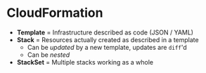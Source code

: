 # CloudFormation

- **Template** = Infrastructure described as code (JSON / YAML)
- **Stack** = Resources actually created as described in a template
  - Can be *updated* by a new template, updates are `diff`'d
  - Can be *nested*
- **StackSet** = Multiple stacks working as a whole

